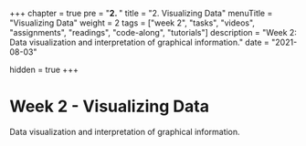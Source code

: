 +++
chapter = true
pre = "<b>2. </b>"
title = "2. Visualizing Data"
menuTitle = "Visualizing Data"
weight = 2
tags = ["week 2", "tasks", "videos", "assignments", "readings", "code-along", "tutorials"] 
description = "Week 2: Data visualization and interpretation of graphical information."
date = "2021-08-03"

hidden = true
+++

# Week 2 - Visualizing Data

Data visualization and interpretation of graphical information.